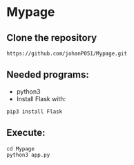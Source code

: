 # Mypage

## Clone the repository
```
https://github.com/johanP051/Mypage.git
```

## Needed programs:
* python3
* Install Flask with: 
```
pip3 install Flask
```

## Execute:
```
cd Mypage
python3 app.py
```
